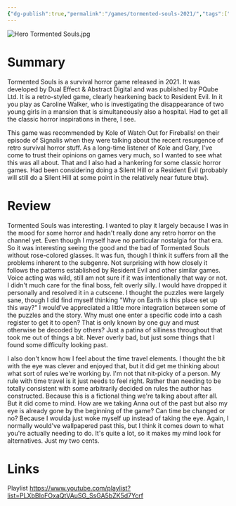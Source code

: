 ```yaml
---
{"dg-publish":true,"permalink":"/games/tormented-souls-2021/","tags":["games","LP"],"created":"2024-01-08","updated":"2025-10-02"}
---
```



![Hero Tormented Souls.jpg](/img/user/_sys/Attachments/Hero%20Tormented%20Souls.jpg)

# Summary

Tormented Souls is a survival horror game released in 2021. It was developed by Dual Effect & Abstract Digital and was published by PQube Ltd. It is a retro-styled game, clearly hearkening back to Resident Evil. In it you play as Caroline Walker, who is investigating the disappearance of two young girls in a mansion that is simultaneously also a hospital. Had to get all the classic horror inspirations in there, I see.

This game was recommended by Kole of Watch Out for Fireballs! on their episode of Signalis when they were talking about the recent resurgence of retro survival horror stuff. As a long-time listener of Kole and Gary, I've come to trust their opinions on games very much, so I wanted to see what this was all about. That and I also had a hankering for some classic horror games. Had been considering doing a Silent Hill or a Resident Evil (probably will still do a Silent Hill at some point in the relatively near future btw).

# Review

Tormented Souls was interesting. I wanted to play it largely because I was in the mood for some horror and hadn't really done any retro horror on the channel yet. Even though I myself have no particular nostalgia for that era. So it was interesting seeing the good and the bad of Tormented Souls without rose-colored glasses. It was fun, though I think it suffers from all the problems inherent to the subgenre. Not surprising with how closely it follows the patterns established by Resident Evil and other similar games. Voice acting was wild, still am not sure if it was intentionally that way or not. I didn't much care for the final boss, felt overly silly. I would have dropped it personally and resolved it in a cutscene. I thought the puzzles were largely sane, though I did find myself thinking "Why on Earth is this place set up this way?" I would've appreciated a little more integration between some of the puzzles and the story. Why must one enter a specific code into a cash register to get it to open? That is only known by one guy and must otherwise be decoded by others? Just a patina of silliness throughout that took me out of things a bit. Never overly bad, but just some things that I found some difficulty looking past.

I also don't know how I feel about the time travel elements. I thought the bit with the eye was clever and enjoyed that, but it did get me thinking about what sort of rules we're working by. I'm not that nit-picky of a person. My rule with time travel is it just needs to feel right. Rather than needing to be totally consistent with some arbitrarily decided on rules the author has constructed. Because this is a fictional thing we're talking about after all. But it did come to mind. How are we taking Anna out of the past but also my eye is already gone by the beginning of the game? Can time be changed or no? Because I woulda just woke myself up instead of taking the eye. Again, I normally would've wallpapered past this, but I think it comes down to what you're actually needing to do. It's quite a lot, so it makes my mind look for alternatives. Just my two cents.

# Links

Playlist https://www.youtube.com/playlist?list=PLXbBIoFOxaQtVAuSG_SsGA5bZK5d7Ycrf

